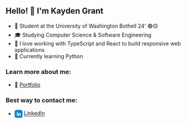 ## Hello! 👋 I'm Kayden Grant

- :school: Student at the University of Washington Bothell 24' 🟣🟡
- :mortar_board: Studying Computer Science & Software Engineering
- 📲 I love working with TypeScript and React to build responsive web applications
- 🌱 Currently learning Python

### Learn more about me:
- :briefcase: [Portfolio](https://kaydengrant.com/)

### Best way to contact me:
- <img src="https://github.com/kaydengrant/kaydengrant/blob/main/Images/linkedin.png" width="21" height="21" align="center"> [LinkedIn](https://www.linkedin.com/in/kaydengrant/)
